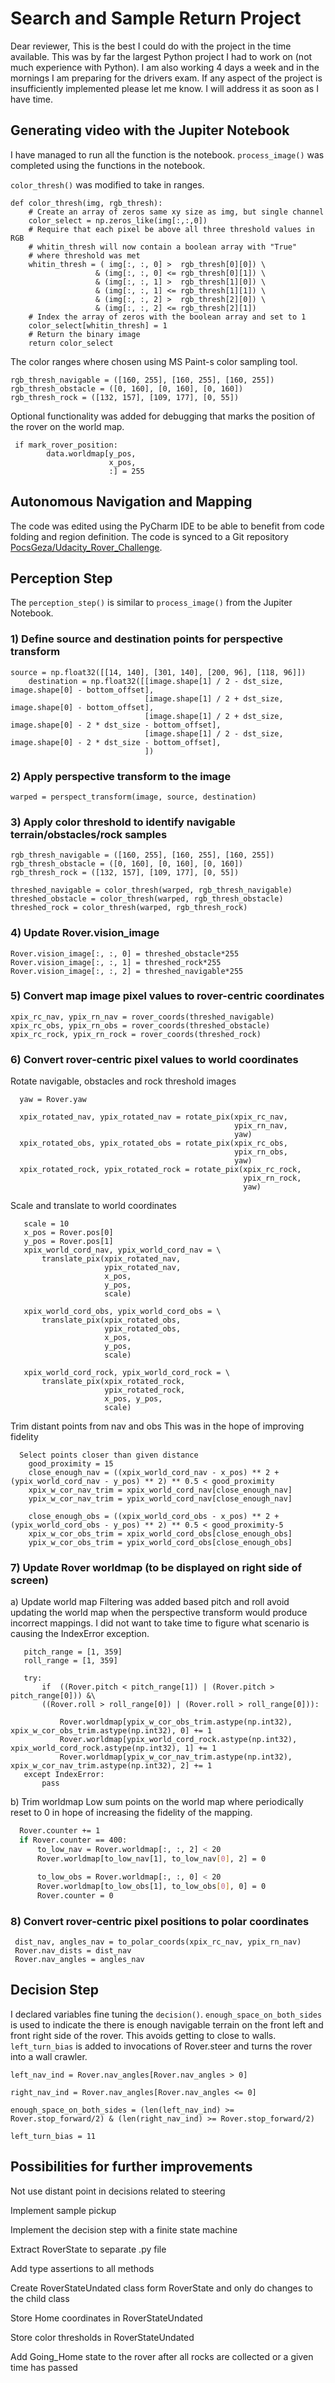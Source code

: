 # Search and Sample Return Project

Dear reviewer,
This is the best I could do with the project in the time available. This was by far the largest Python project I had to work on (not much experience with Python). I am also working 4 days a week and in the mornings I am preparing for the drivers exam.
If any aspect of the project is insufficiently implemented please let me know. I will address it as soon as I have time.

## Generating video with the Jupiter Notebook
I have managed to run all the function is the notebook. `process_image()` was completed using the functions in the notebook.

`color_thresh()` was modified to take in ranges.
```
def color_thresh(img, rgb_thresh):
    # Create an array of zeros same xy size as img, but single channel
    color_select = np.zeros_like(img[:,:,0])
    # Require that each pixel be above all three threshold values in RGB
    # whitin_thresh will now contain a boolean array with "True"
    # where threshold was met
    whitin_thresh = ( img[:, :, 0] >  rgb_thresh[0][0]) \
                   & (img[:, :, 0] <= rgb_thresh[0][1]) \
                   & (img[:, :, 1] >  rgb_thresh[1][0]) \
                   & (img[:, :, 1] <= rgb_thresh[1][1]) \
                   & (img[:, :, 2] >  rgb_thresh[2][0]) \
                   & (img[:, :, 2] <= rgb_thresh[2][1])
    # Index the array of zeros with the boolean array and set to 1
    color_select[whitin_thresh] = 1
    # Return the binary image
    return color_select
```
The color ranges where chosen using MS Paint-s color sampling tool.

```
rgb_thresh_navigable = ([160, 255], [160, 255], [160, 255])
rgb_thresh_obstacle = ([0, 160], [0, 160], [0, 160])
rgb_thresh_rock = ([132, 157], [109, 177], [0, 55])
```

Optional functionality was added for debugging that marks the position of the rover on the world map.

```
 if mark_rover_position:
        data.worldmap[y_pos,
                      x_pos,
                      :] = 255
```

## Autonomous Navigation and Mapping
The code was edited using the PyCharm IDE to be able to benefit from code folding and region definition. The code is synced to a Git repository [PocsGeza/Udacity_Rover_Challenge](https://github.com/PocsGeza/Udacity_Rover_Challenge). 

## Perception Step
The `perception_step()` is similar to `process_image()` from the Jupiter Notebook.
### 1) Define source and destination points for perspective transform

```
source = np.float32([[14, 140], [301, 140], [200, 96], [118, 96]])
    destination = np.float32([[image.shape[1] / 2 - dst_size, image.shape[0] - bottom_offset],
                              [image.shape[1] / 2 + dst_size, image.shape[0] - bottom_offset],
                              [image.shape[1] / 2 + dst_size, image.shape[0] - 2 * dst_size - bottom_offset],
                              [image.shape[1] / 2 - dst_size, image.shape[0] - 2 * dst_size - bottom_offset],
                              ])
```

### 2) Apply perspective transform to the image
```
warped = perspect_transform(image, source, destination)
```
### 3) Apply color threshold to identify navigable terrain/obstacles/rock samples
```
rgb_thresh_navigable = ([160, 255], [160, 255], [160, 255])
rgb_thresh_obstacle = ([0, 160], [0, 160], [0, 160])
rgb_thresh_rock = ([132, 157], [109, 177], [0, 55])

threshed_navigable = color_thresh(warped, rgb_thresh_navigable)
threshed_obstacle = color_thresh(warped, rgb_thresh_obstacle)
threshed_rock = color_thresh(warped, rgb_thresh_rock)
```
### 4) Update Rover.vision_image
```
Rover.vision_image[:, :, 0] = threshed_obstacle*255
Rover.vision_image[:, :, 1] = threshed_rock*255
Rover.vision_image[:, :, 2] = threshed_navigable*255
```

### 5) Convert map image pixel values to rover-centric coordinates
```
xpix_rc_nav, ypix_rn_nav = rover_coords(threshed_navigable)
xpix_rc_obs, ypix_rn_obs = rover_coords(threshed_obstacle)
xpix_rc_rock, ypix_rn_rock = rover_coords(threshed_rock)
```
### 6) Convert rover-centric pixel values to world coordinates
 Rotate navigable, obstacles and rock threshold images
 
  ```
    yaw = Rover.yaw

    xpix_rotated_nav, ypix_rotated_nav = rotate_pix(xpix_rc_nav,
                                                    ypix_rn_nav,
                                                    yaw)
    xpix_rotated_obs, ypix_rotated_obs = rotate_pix(xpix_rc_obs,
                                                    ypix_rn_obs,
                                                    yaw)
    xpix_rotated_rock, ypix_rotated_rock = rotate_pix(xpix_rc_rock,
                                                      ypix_rn_rock,
                                                      yaw)
```                                                  

 
Scale and translate to world coordinates
 
 ```
    scale = 10
    x_pos = Rover.pos[0]
    y_pos = Rover.pos[1]
    xpix_world_cord_nav, ypix_world_cord_nav = \
        translate_pix(xpix_rotated_nav,
                      ypix_rotated_nav,
                      x_pos,
                      y_pos,
                      scale)

    xpix_world_cord_obs, ypix_world_cord_obs = \
        translate_pix(xpix_rotated_obs,
                      ypix_rotated_obs,
                      x_pos,
                      y_pos,
                      scale)

    xpix_world_cord_rock, ypix_world_cord_rock = \
        translate_pix(xpix_rotated_rock,
                      ypix_rotated_rock,
                      x_pos, y_pos,
                      scale)
 ```
 
 Trim distant points from nav and obs
 This was in the hope of improving fidelity
 
```
  Select points closer than given distance
    good_proximity = 15
    close_enough_nav = ((xpix_world_cord_nav - x_pos) ** 2 + (ypix_world_cord_nav - y_pos) ** 2) ** 0.5 < good_proximity
    xpix_w_cor_nav_trim = xpix_world_cord_nav[close_enough_nav]
    ypix_w_cor_nav_trim = ypix_world_cord_nav[close_enough_nav]

    close_enough_obs = ((xpix_world_cord_obs - x_pos) ** 2 + (ypix_world_cord_obs - y_pos) ** 2) ** 0.5 < good_proximity-5
    xpix_w_cor_obs_trim = xpix_world_cord_obs[close_enough_obs]
    ypix_w_cor_obs_trim = ypix_world_cord_obs[close_enough_obs]
```
### 7) Update Rover worldmap (to be displayed on right side of screen)
 a) Update world map
 Filtering was added based pitch and roll avoid updating the world map when the perspective transform would produce incorrect mappings.
 I did not want to take time to figure what scenario is causing the IndexError exception.
 
 ``` 
    pitch_range = [1, 359]
    roll_range = [1, 359]

    try:
        if  ((Rover.pitch < pitch_range[1]) | (Rover.pitch > pitch_range[0])) &\
        ((Rover.roll > roll_range[0]) | (Rover.roll > roll_range[0])):

            Rover.worldmap[ypix_w_cor_obs_trim.astype(np.int32), xpix_w_cor_obs_trim.astype(np.int32), 0] += 1
            Rover.worldmap[ypix_world_cord_rock.astype(np.int32), xpix_world_cord_rock.astype(np.int32), 1] += 1
            Rover.worldmap[ypix_w_cor_nav_trim.astype(np.int32), xpix_w_cor_nav_trim.astype(np.int32), 2] += 1
    except IndexError:
        pass
```
  b) Trim worldmap
  Low sum points on the world map where periodically reset to 0 in hope of increasing the fidelity of the mapping.
  
  ```sh
    Rover.counter += 1
    if Rover.counter == 400:
        to_low_nav = Rover.worldmap[:, :, 2] < 20
        Rover.worldmap[to_low_nav[1], to_low_nav[0], 2] = 0

        to_low_obs = Rover.worldmap[:, :, 0] < 20
        Rover.worldmap[to_low_obs[1], to_low_obs[0], 0] = 0
        Rover.counter = 0
```
### 8) Convert rover-centric pixel positions to polar coordinates

```
 dist_nav, angles_nav = to_polar_coords(xpix_rc_nav, ypix_rn_nav)
 Rover.nav_dists = dist_nav
 Rover.nav_angles = angles_nav
```

## Decision Step

I declared variables fine tuning the `decision()`.
`enough_space_on_both_sides` is used to indicate the there is enough navigable terrain on the front left and front right side of the rover. This avoids getting to close to walls.
`left_turn_bias` is added to invocations of Rover.steer and turns the rover into a wall crawler.

```
left_nav_ind = Rover.nav_angles[Rover.nav_angles > 0]

right_nav_ind = Rover.nav_angles[Rover.nav_angles <= 0]

enough_space_on_both_sides = (len(left_nav_ind) >= Rover.stop_forward/2) & (len(right_nav_ind) >= Rover.stop_forward/2)
                    
left_turn_bias = 11
```

## Possibilities for further improvements
Not use distant point in decisions related to steering

Implement sample pickup

Implement the decision step with a finite state machine

Extract RoverState to separate .py file

Add type assertions to all methods

Create RoverStateUndated class form RoverState and only do changes to the child class

Store Home coordinates in RoverStateUndated

Store color thresholds in RoverStateUndated

Add Going_Home state to the rover after all rocks are collected or a given time has passed
